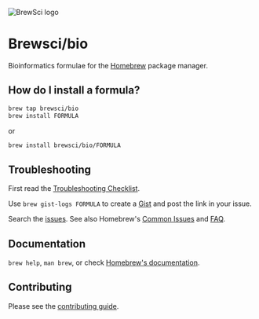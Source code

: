 ![BrewSci logo](https://raw.githubusercontent.com/brewsci/homebrew-science/master/.github/brewsci-256x256.png)

# Brewsci/bio

Bioinformatics formulae for the [Homebrew](https://brew.sh) package manager.

## How do I install a formula?

```sh
brew tap brewsci/bio
brew install FORMULA
```

or

```sh
brew install brewsci/bio/FORMULA
```

## Troubleshooting

First read the [Troubleshooting Checklist](http://docs.brew.sh/Troubleshooting.html).

Use `brew gist-logs FORMULA` to create a [Gist](https://gist.github.com/) and post the link in your issue.

Search the [issues](https://github.com/brewsci/homebrew-bio/issues?q=). See also Homebrew's [Common Issues](https://docs.brew.sh/Common-Issues.html) and [FAQ](https://docs.brew.sh/FAQ.html).

## Documentation

`brew help`, `man brew`, or check [Homebrew's documentation](https://docs.brew.sh).

## Contributing

Please see the [contributing guide](https://github.com/brewsci/homebrew-bio/blob/master/CONTRIBUTING.md).
